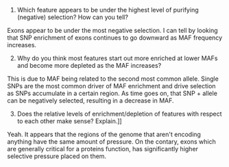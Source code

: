 1. Which feature appears to be under the highest level of purifying (negative) selection? How can you tell? 

Exons appear to be under the most negative selection.  I can tell by looking that SNP enrichment of exons continues to go downward as MAF frequency increases. 

2. Why do you think most features start out more enriched at lower MAFs and become more depleted as the MAF increases? 

This is due to MAF being related to the second most common allele. Single SNPs are the most common driver of MAF enrichment and drive selection as SNPs accumulate in a certain region. As time goes on, that SNP + allele can be negatively selected, resulting in a decrease in MAF. 

3. Does the relative levels of enrichment/depletion of features with respect to each other make sense? Explain.]]

Yeah.  It appears that the regions of the genome that aren't encoding anything have the same amount of pressure. On the contary, exons which are generally critical for a proteins function, has significantly higher selective pressure placed on them. 